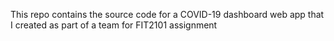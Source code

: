 This repo contains the source code for a COVID-19 dashboard web app that I created as part of a team for FIT2101 assignment
